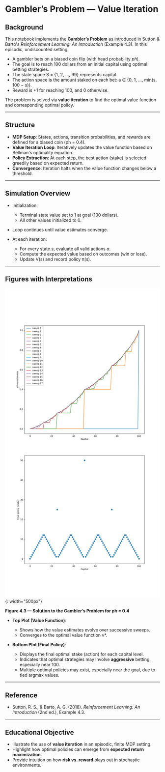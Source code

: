 # Gambler’s Problem — Value Iteration

## Background

This notebook implements the **Gambler’s Problem** as introduced in Sutton & Barto's *Reinforcement Learning: An Introduction* (Example 4.3). In this episodic, undiscounted setting:

* A gambler bets on a biased coin flip (with head probability *ph*).
* The goal is to reach 100 dollars from an initial capital using optimal betting strategies.
* The state space S = {1, 2, ..., 99} represents capital.
* The action space is the amount staked on each bet: a ∈ {0, 1, ..., min(s, 100 − s)}.
* Reward is +1 for reaching 100, and 0 otherwise.

The problem is solved via **value iteration** to find the optimal value function and corresponding optimal policy.

---

## Structure

* **MDP Setup**: States, actions, transition probabilities, and rewards are defined for a biased coin (ph = 0.4).
* **Value Iteration Loop**: Iteratively updates the value function based on Bellman's optimality equation.
* **Policy Extraction**: At each step, the best action (stake) is selected greedily based on expected return.
* **Convergence**: Iteration halts when the value function changes below a threshold.

---

## Simulation Overview

* Initialization:

  * Terminal state value set to 1 at goal (100 dollars).
  * All other values initialized to 0.
* Loop continues until value estimates converge.
* At each iteration:

  * For every state *s*, evaluate all valid actions *a*.
  * Compute the expected value based on outcomes (win or lose).
  * Update V(s) and record policy π(s).

---

## Figures with Interpretations

![figure_4_3.png](gambler-problem/gambler-problem/generated_images/figure_4_3.png){: width="500px"}

**Figure 4.3 — Solution to the Gambler’s Problem for ph = 0.4**

* **Top Plot (Value Function)**:

  * Shows how the value estimates evolve over successive sweeps.
  * Converges to the optimal value function v\*.

* **Bottom Plot (Final Policy)**:

  * Displays the final optimal stake (action) for each capital level.
  * Indicates that optimal strategies may involve **aggressive** betting, especially near 100.
  * Multiple optimal policies may exist, especially near the goal, due to tied argmax values.

---

## Reference

* Sutton, R. S., & Barto, A. G. (2018). *Reinforcement Learning: An Introduction* (2nd ed.), Example 4.3.

---

## Educational Objective

* Illustrate the use of **value iteration** in an episodic, finite MDP setting.
* Highlight how optimal policies can emerge from **expected return maximization**.
* Provide intuition on how **risk vs. reward** plays out in stochastic environments.


